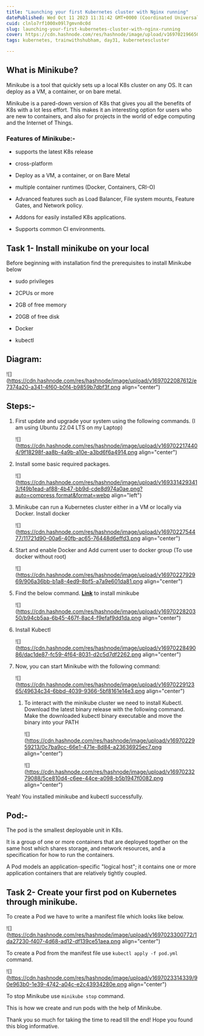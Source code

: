 ```yaml
---
title: "Launching your first Kubernetes cluster with Nginx running"
datePublished: Wed Oct 11 2023 11:31:42 GMT+0000 (Coordinated Universal Time)
cuid: clnlo7rf1000x09l7gmvn0c0d
slug: launching-your-first-kubernetes-cluster-with-nginx-running
cover: https://cdn.hashnode.com/res/hashnode/image/upload/v1697021966503/edcd1cc3-c5cb-4712-abdf-223917fce326.png
tags: kubernetes, trainwithshubham, day31, kubernetescluster

---
```


## **What is Minikube?**

Minikube is a tool that quickly sets up a local K8s cluster on any OS. It can deploy as a VM, a container, or on bare metal.

Minikube is a pared-down version of K8s that gives you all the benefits of K8s with a lot less effort. This makes it an interesting option for users who are new to containers, and also for projects in the world of edge computing and the Internet of Things.

### Features of Minikube:-

* supports the latest K8s release
    
* cross-platform
    
* Deploy as a VM, a container, or on Bare Metal
    
* multiple container runtimes (Docker, Containers, CRI-O)
    
* Advanced features such as Load Balancer, File system mounts, Feature Gates, and Network policy.
    
* Addons for easily installed K8s applications.
    
* Supports common CI environments.
    

## Task 1- Install minikube on your local

Before beginning with installation find the prerequisites to install Minikube below

* sudo privileges
    
* 2CPUs or more
    
* 2GB of free memory
    
* 20GB of free disk
    
* Docker
    
* kubectl
    

## Diagram:

![](https://cdn.hashnode.com/res/hashnode/image/upload/v1697022087612/e7374a20-a341-4f60-b0f4-b9859b7dbf3f.png align="center")

## Steps:-

1. First update and upgrade your system using the following commands. (I am using Ubuntu 22.04 LTS on my Laptop)
    
    ![](https://cdn.hashnode.com/res/hashnode/image/upload/v1697022174404/9f18298f-aa8b-4a9b-a10e-a3bd6f6a4914.png align="center")
    
2. Install some basic required packages.
    
    ![](https://cdn.hashnode.com/res/hashnode/image/upload/v1693314293413/f49b1ead-af88-4b47-bb9d-cde8d974a0ae.png?auto=compress,format&format=webp align="left")
    
3. Minikube can run a Kubernetes cluster either in a VM or locally via Docker. Install docker
    
    ![](https://cdn.hashnode.com/res/hashnode/image/upload/v1697022754477/11721d90-00a6-40fb-ac65-76448d6effd3.png align="center")
    
4. Start and enable Docker and Add current user to docker group (To use docker without root)
    
    ![](https://cdn.hashnode.com/res/hashnode/image/upload/v1697022792969/906a36bb-b1a8-4ed9-8bf5-a7a9e601da81.png align="center")
    
5. Find the below command. [**Link**](https://minikube.sigs.k8s.io/docs/start/) to install minikube
    
    ![](https://cdn.hashnode.com/res/hashnode/image/upload/v1697022820350/b94cb5aa-6b45-467f-8ac4-f9efaf9dd1da.png align="center")
    
6. Install Kubectl
    
    ![](https://cdn.hashnode.com/res/hashnode/image/upload/v1697022849086/dac1de87-fc59-4f64-8031-d2c5d7df2262.png align="center")
    
7. Now, you can start Minikube with the following command:
    
    ![](https://cdn.hashnode.com/res/hashnode/image/upload/v1697022912365/49634c34-6bbd-4039-9366-5bf8161e14e3.png align="center")
    
    1. To interact with the minikube cluster we need to install Kubectl. Download the latest binary release with the following command. Make the downloaded kubectl binary executable and move the binary into your PATH
        
        ![](https://cdn.hashnode.com/res/hashnode/image/upload/v1697022959213/0c7ba9cc-66e1-471e-8d84-a23636925ec7.png align="center")
        
        ![](https://cdn.hashnode.com/res/hashnode/image/upload/v1697023279088/5ce810d4-c6ee-44ce-a098-b5b1947f0082.png align="center")
        

Yeah! You installed minikube and kubectl successfully.

## Pod:-

The pod is the smallest deployable unit in K8s.

It is a group of one or more containers that are deployed together on the same host which shares storage, and network resources, and a specification for how to run the containers.

A Pod models an application-specific "logical host"; it contains one or more application containers that are relatively tightly coupled.

## Task 2- Create your first pod on Kubernetes through minikube.

To create a Pod we have to write a manifest file which looks like below.

![](https://cdn.hashnode.com/res/hashnode/image/upload/v1697023300772/1da27230-f407-4d68-ad12-df139ce51aea.png align="center")

To create a Pod from the manifest file use `kubectl apply -f pod.yml` command.

![](https://cdn.hashnode.com/res/hashnode/image/upload/v1697023314339/90e963b0-1e39-4742-a04c-e2c43934280e.png align="center")

To stop Minikube use `minikube stop` command.

This is how we create and run pods with the help of Minikube.

Thank you so much for taking the time to read till the end! Hope you found this blog informative.
